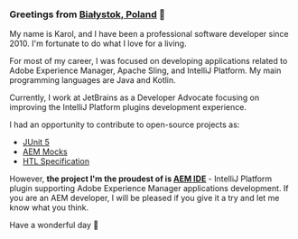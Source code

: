 ### Greetings from [Białystok, Poland](https://www.google.com/maps/place/Bia%C5%82ystok/@53.1275431,23.0159837,11z/data=!3m1!4b1!4m5!3m4!1s0x471ffc048f41971d:0x72317dcc8bf07b2c!8m2!3d53.1324886!4d23.1688403) 👋

My name is Karol, and I have been a professional software developer since 2010. I'm fortunate to do what I love for a living.

For most of my career, I was focused on developing applications related to Adobe Experience Manager, Apache Sling, and IntelliJ Platform. My main programming languages are Java and Kotlin.

Currently, I work at JetBrains as a Developer Advocate focusing on improving the IntelliJ Platform plugins development experience.

I had an opportunity to contribute to open-source projects as:

- [JUnit 5](https://junit.org/junit5/)
- [AEM Mocks](https://wcm.io/testing/aem-mock/)
- [HTL Specification](https://github.com/adobe/htl-spec)

However, **the project I'm the proudest of is [AEM IDE](https://aemide.com)** - IntelliJ Platform plugin supporting Adobe Experience Manager applications development. If you are an AEM developer, I will be pleased if you give it a try and let me know what you think.

Have a wonderful day 🤩
